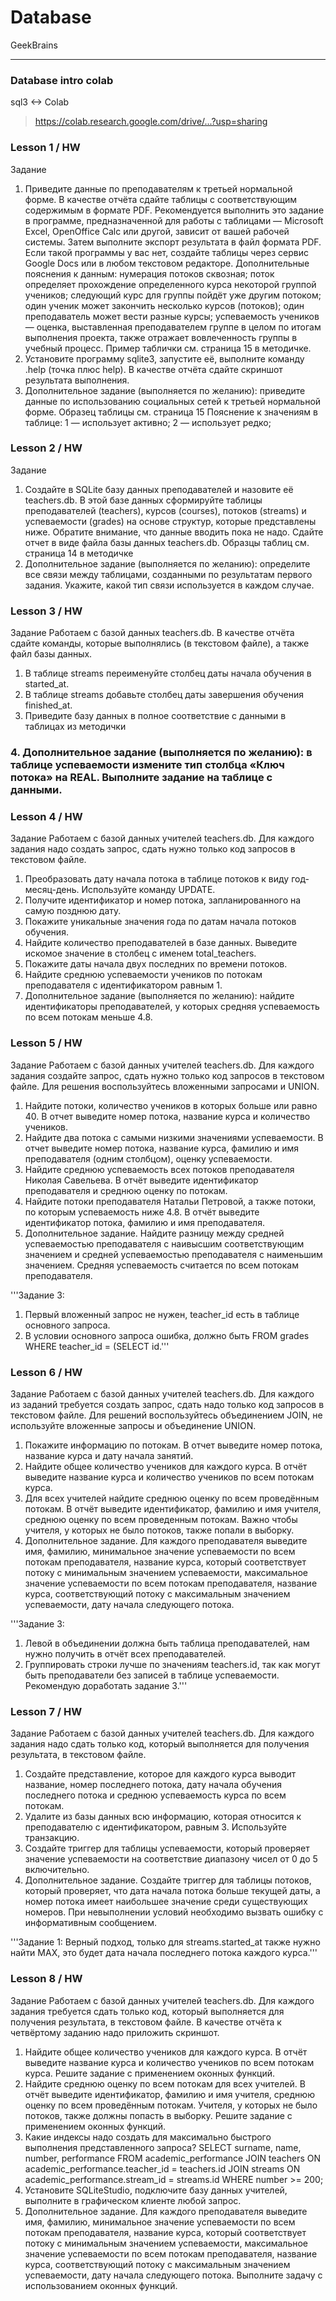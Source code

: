 # Database
GeekBrains

---

### Database intro colab
sql3 <-> Colab

> https://colab.research.google.com/drive/...?usp=sharing

### Lesson 1 / HW
Задание
1. Приведите данные по преподавателям к третьей нормальной форме. В качестве отчёта сдайте таблицы с соответствующим содержимым в формате PDF. Рекомендуется выполнить это задание в программе, предназначенной для работы с таблицами — Microsoft Excel, OpenOffice Calc или другой, зависит от вашей рабочей системы. Затем выполните экспорт результата в файл формата PDF. Если такой программы у вас нет, создайте таблицы через сервис Google Docs или в любом текстовом редакторе.
Дополнительные пояснения к данным:
нумерация потоков сквозная;
поток определяет прохождение определенного курса некоторой группой учеников;
следующий курс для группы пойдёт уже другим потоком;
один ученик может закончить несколько курсов (потоков);
один преподаватель может вести разные курсы;
успеваемость учеников — оценка, выставленная преподавателем группе в целом по итогам выполнения проекта, также отражает вовлеченность группы в учебный процесс.
Пример таблички см. страница 15 в методичке.
2. Установите программу sqlite3, запустите её, выполните команду .help (точка плюс help). В качестве отчёта сдайте скриншот результата выполнения.
3. Дополнительное задание (выполняется по желанию): приведите данные по использованию социальных сетей к третьей нормальной форме.
Образец таблицы см. страница 15
Пояснение к значениям в таблице:
1 — использует активно;
2 — использует редко;

### Lesson 2 / HW
Задание
1. Создайте в SQLite базу данных преподавателей и назовите её teachers.db. В этой базе данных сформируйте таблицы преподавателей (teachers), курсов (courses), потоков (streams) и успеваемости (grades) на основе структур, которые представлены ниже. Обратите внимание, что данные вводить пока не надо. Сдайте отчет в виде файла базы данных teachers.db.
Образцы таблиц см. страница 14 в методичке
2. Дополнительное задание (выполняется по желанию): определите все связи между таблицами, созданными по результатам первого задания. Укажите, какой тип связи используется в каждом случае.

### Lesson 3 / HW
Задание
Работаем с базой данных teachers.db. В качестве отчёта сдайте команды, которые выполнялись (в текстовом файле), а также файл базы данных.
1. В таблице streams переименуйте столбец даты начала обучения в started_at.
2. В таблице streams добавьте столбец даты завершения обучения finished_at.
3. Приведите базу данных в полное соответствие с данными в таблицах из методички
### 4. Дополнительное задание (выполняется по желанию): в таблице успеваемости измените тип столбца «Ключ потока» на REAL. Выполните задание на таблице с данными.

### Lesson 4 / HW
Задание
Работаем с базой данных учителей teachers.db. Для каждого задания надо создать запрос, сдать нужно только код запросов в текстовом файле.
1. Преобразовать дату начала потока в таблице потоков к виду год-месяц-день. Используйте команду UPDATE.
2. Получите идентификатор и номер потока, запланированного на самую позднюю дату.
3. Покажите уникальные значения года по датам начала потоков обучения.
4. Найдите количество преподавателей в базе данных. Выведите искомое значение в столбец с именем total_teachers.
5. Покажите даты начала двух последних по времени потоков.
6. Найдите среднюю успеваемости учеников по потокам преподавателя с идентификатором равным 1.
7. Дополнительное задание (выполняется по желанию): найдите идентификаторы преподавателей, у которых средняя успеваемость по всем потокам меньше 4.8.

### Lesson 5 / HW
Задание
Работаем с базой данных учителей teachers.db. Для каждого задания создайте запрос, сдать нужно только код запросов в текстовом файле. Для решения воспользуйтесь вложенными запросами и UNION.
1. Найдите потоки, количество учеников в которых больше или равно 40. В отчет выведите номер потока, название курса и количество учеников.
2. Найдите два потока с самыми низкими значениями успеваемости. В отчет выведите номер потока, название курса, фамилию и имя преподавателя (одним столбцом), оценку успеваемости.
3. Найдите среднюю успеваемость всех потоков преподавателя Николая Савельева. В отчёт выведите идентификатор преподавателя и среднюю оценку по потокам.
4. Найдите потоки преподавателя Натальи Петровой, а также потоки, по которым успеваемость ниже 4.8. В отчёт выведите идентификатор потока, фамилию и имя преподавателя.
5. Дополнительное задание. Найдите разницу между средней успеваемостью преподавателя с наивысшим соответствующим значением и средней успеваемостью преподавателя с наименьшим значением. Средняя успеваемость считается по всем потокам преподавателя.

'''Задание 3:
1. Первый вложенный запрос не нужен, teacher_id есть в таблице основного запроса.
2. В условии основного запроса ошибка, должно быть FROM grades WHERE teacher_id = (SELECT id.'''

### Lesson 6 / HW
Задание
Работаем с базой данных учителей teachers.db. Для каждого из заданий требуется создать запрос, сдать надо только код запросов в текстовом файле. Для решений воспользуйтесь объединением JOIN, не используйте вложенные запросы и объединение UNION.
1. Покажите информацию по потокам. В отчет выведите номер потока, название курса и дату начала занятий.
2. Найдите общее количество учеников для каждого курса. В отчёт выведите название курса и количество учеников по всем потокам курса.
3. Для всех учителей найдите среднюю оценку по всем проведённым потокам. В отчёт выведите идентификатор, фамилию и имя учителя, среднюю оценку по всем проведенным потокам. Важно чтобы учителя, у которых не было потоков, также попали в выборку.
4. Дополнительное задание. Для каждого преподавателя выведите имя, фамилию, минимальное значение успеваемости по всем потокам преподавателя, название курса, который соответствует потоку с минимальным значением успеваемости, максимальное значение успеваемости по всем потокам преподавателя, название курса, соответствующий потоку с максимальным значением успеваемости, дату начала следующего потока.

'''Задание 3:
1. Левой в объединении должна быть таблица преподавателей, нам нужно получить в отчёт всех преподавателей.
2. Группировать строки лучше по значениям teachers.id, так как могут быть преподаватели без записей в таблице успеваемости.
Рекомендую доработать задание 3.'''

### Lesson 7 / HW
Задание
Работаем с базой данных учителей teachers.db. Для каждого задания надо сдать только код, который выполняется для получения результата, в текстовом файле.
1. Создайте представление, которое для каждого курса выводит название, номер последнего потока, дату начала обучения последнего потока и среднюю успеваемость курса по всем потокам.
2. Удалите из базы данных всю информацию, которая относится к преподавателю с идентификатором, равным 3. Используйте транзакцию.
3. Создайте триггер для таблицы успеваемости, который проверяет значение успеваемости на соответствие диапазону чисел от 0 до 5 включительно.
4. Дополнительное задание. Создайте триггер для таблицы потоков, который проверяет, что дата начала потока больше текущей даты, а номер потока имеет наибольшее значение среди существующих номеров. При невыполнении условий необходимо вызвать ошибку с информативным сообщением.

'''Задание 1:
Верный подход, только для streams.started_at также нужно найти MAX, это будет дата начала последнего потока каждого курса.'''

### Lesson 8 / HW
Задание
Работаем с базой данных учителей teachers.db. Для каждого задания требуется сдать только код, который выполняется для получения результата, в текстовом файле. В качестве отчёта к четвёртому заданию надо приложить скриншот.
1. Найдите общее количество учеников для каждого курса. В отчёт выведите название курса и количество учеников по всем потокам курса. Решите задание с применением оконных функций.
2. Найдите среднюю оценку по всем потокам для всех учителей. В отчёт выведите идентификатор, фамилию и имя учителя, среднюю оценку по всем проведённым потокам. Учителя, у которых не было потоков, также должны попасть в выборку. Решите задание с применением оконных функций.
3. Какие индексы надо создать для максимально быстрого выполнения представленного запроса?
SELECT
  surname,
  name,
  number,
  performance
FROM academic_performance
  JOIN teachers 
    ON academic_performance.teacher_id = teachers.id
  JOIN streams
    ON academic_performance.stream_id = streams.id
WHERE number >= 200;    
4. Установите SQLiteStudio, подключите базу данных учителей, выполните в графическом клиенте любой запрос.
5. Дополнительное задание. Для каждого преподавателя выведите имя, фамилию, минимальное значение успеваемости по всем потокам преподавателя, название курса, который соответствует потоку с минимальным значением успеваемости, максимальное значение успеваемости по всем потокам преподавателя, название курса, соответствующий потоку с максимальным значением успеваемости, дату начала следующего потока. Выполните задачу с использованием оконных функций.
